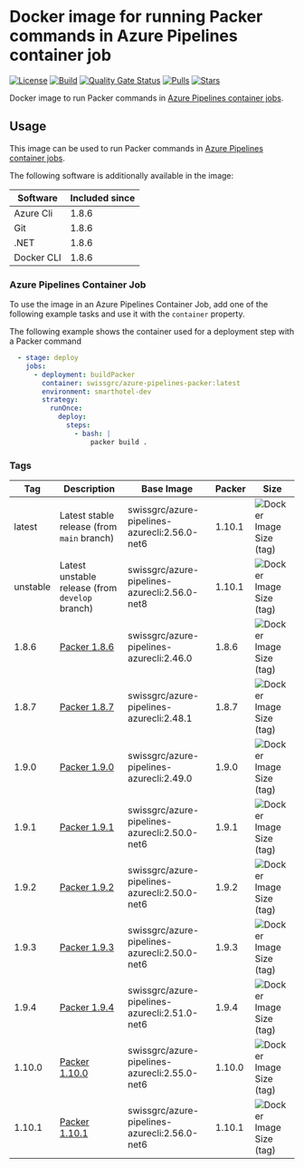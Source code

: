 # Docker image for running Packer commands in Azure Pipelines container job

<!-- markdownlint-disable MD013 -->
[![License](https://img.shields.io/badge/license-MIT-blue.svg?style=flat-square)](https://github.com/swissgrc/docker-azure-pipelines-packer/blob/main/LICENSE) [![Build](https://img.shields.io/github/actions/workflow/status/swissgrc/docker-azure-pipelines-packer/publish.yml?branch=develop&style=flat-square)](https://github.com/swissgrc/docker-azure-pipelines-packer/actions/workflows/publish.yml) [![Quality Gate Status](https://sonarcloud.io/api/project_badges/measure?project=swissgrc_docker-azure-pipelines-packer&metric=alert_status)](https://sonarcloud.io/summary/new_code?id=swissgrc_docker-azure-pipelines-packer) [![Pulls](https://img.shields.io/docker/pulls/swissgrc/azure-pipelines-packer.svg?style=flat-square)](https://hub.docker.com/r/swissgrc/azure-pipelines-packer) [![Stars](https://img.shields.io/docker/stars/swissgrc/azure-pipelines-packer.svg?style=flat-square)](https://hub.docker.com/r/swissgrc/azure-pipelines-packer)
<!-- markdownlint-restore -->

Docker image to run Packer commands in [Azure Pipelines container jobs].

## Usage

This image can be used to run Packer commands in [Azure Pipelines container jobs].

The following software is additionally available in the image:

| Software   | Included since |
|------------|----------------|
| Azure Cli  | 1.8.6          |
| Git        | 1.8.6          |
| .NET       | 1.8.6          |
| Docker CLI | 1.8.6          |

### Azure Pipelines Container Job

To use the image in an Azure Pipelines Container Job, add one of the following example tasks and use it with the `container` property.

The following example shows the container used for a deployment step with a Packer command

```yaml
  - stage: deploy
    jobs:
      - deployment: buildPacker
        container: swissgrc/azure-pipelines-packer:latest
        environment: smarthotel-dev
        strategy:
          runOnce:
            deploy:
              steps:
                - bash: |
                    packer build .
```

### Tags

| Tag      | Description                                                                     | Base Image                                    | Packer | Size                                                                                                                            |
|----------|---------------------------------------------------------------------------------|-----------------------------------------------|--------|---------------------------------------------------------------------------------------------------------------------------------|
| latest   | Latest stable release (from `main` branch)                                      | swissgrc/azure-pipelines-azurecli:2.56.0-net6 | 1.10.1 | ![Docker Image Size (tag)](https://img.shields.io/docker/image-size/swissgrc/azure-pipelines-packer/latest?style=flat-square)   |
| unstable | Latest unstable release (from `develop` branch)                                 | swissgrc/azure-pipelines-azurecli:2.56.0-net8 | 1.10.1 | ![Docker Image Size (tag)](https://img.shields.io/docker/image-size/swissgrc/azure-pipelines-packer/unstable?style=flat-square) |
| 1.8.6    | [Packer 1.8.6](https://github.com/hashicorp/packer/releases/tag/v1.8.6)         | swissgrc/azure-pipelines-azurecli:2.46.0      | 1.8.6  | ![Docker Image Size (tag)](https://img.shields.io/docker/image-size/swissgrc/azure-pipelines-packer/1.8.6?style=flat-square)    |
| 1.8.7    | [Packer 1.8.7](https://github.com/hashicorp/packer/releases/tag/v1.8.7)         | swissgrc/azure-pipelines-azurecli:2.48.1      | 1.8.7  | ![Docker Image Size (tag)](https://img.shields.io/docker/image-size/swissgrc/azure-pipelines-packer/1.8.7?style=flat-square)    |
| 1.9.0    | [Packer 1.9.0](https://github.com/hashicorp/packer/releases/tag/v1.9.0)         | swissgrc/azure-pipelines-azurecli:2.49.0      | 1.9.0  | ![Docker Image Size (tag)](https://img.shields.io/docker/image-size/swissgrc/azure-pipelines-packer/1.9.0?style=flat-square)    |
| 1.9.1    | [Packer 1.9.1](https://github.com/hashicorp/packer/releases/tag/v1.9.1)         | swissgrc/azure-pipelines-azurecli:2.50.0-net6 | 1.9.1  | ![Docker Image Size (tag)](https://img.shields.io/docker/image-size/swissgrc/azure-pipelines-packer/1.9.1?style=flat-square)    |
| 1.9.2    | [Packer 1.9.2](https://github.com/hashicorp/packer/releases/tag/v1.9.2)         | swissgrc/azure-pipelines-azurecli:2.50.0-net6 | 1.9.2  | ![Docker Image Size (tag)](https://img.shields.io/docker/image-size/swissgrc/azure-pipelines-packer/1.9.2?style=flat-square)    |
| 1.9.3    | [Packer 1.9.3](https://github.com/hashicorp/packer/releases/tag/v1.9.3)         | swissgrc/azure-pipelines-azurecli:2.50.0-net6 | 1.9.3  | ![Docker Image Size (tag)](https://img.shields.io/docker/image-size/swissgrc/azure-pipelines-packer/1.9.3?style=flat-square)    |
| 1.9.4    | [Packer 1.9.4](https://github.com/hashicorp/packer/releases/tag/v1.9.4)         | swissgrc/azure-pipelines-azurecli:2.51.0-net6 | 1.9.4  | ![Docker Image Size (tag)](https://img.shields.io/docker/image-size/swissgrc/azure-pipelines-packer/1.9.4?style=flat-square)    |
| 1.10.0   | [Packer 1.10.0](https://github.com/hashicorp/packer/releases/tag/v1.10.0)       | swissgrc/azure-pipelines-azurecli:2.55.0-net6 | 1.10.0 | ![Docker Image Size (tag)](https://img.shields.io/docker/image-size/swissgrc/azure-pipelines-packer/1.10.0?style=flat-square)   |
| 1.10.1   | [Packer 1.10.1](https://github.com/hashicorp/packer/releases/tag/v1.10.1)       | swissgrc/azure-pipelines-azurecli:2.56.0-net6 | 1.10.1 | ![Docker Image Size (tag)](https://img.shields.io/docker/image-size/swissgrc/azure-pipelines-packer/1.10.1?style=flat-square)   |

[Azure Pipelines container jobs]: https://docs.microsoft.com/en-us/azure/devops/pipelines/process/container-phases
